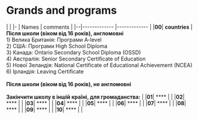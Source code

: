 #  Grands and programs
|                                                                                                                              |
|- | Names              | comments      |
|--|-------------       |-------------  |
|**00**| **countries**  |    **Після школи (віком від 16 років), англомовні**  <br>                                                                                                         1) Велика Британія: Програми A-level <br>                                                                                                                2) США:  Програми High School Diploma <br>                                                                                                               3) Канада: Ontario Secondary School Diploma (OSSD) <br>                                                                                                  4) Австралія: Senior Secondary Certificate of Education <br>                                                                                             5) Нової Зеландія: National Certificate of Educational Achievement (NCEA) <br>                                                                           6)  Ірландія: Leaving Certificate  <br><br>                                                                                                            **Після школи (віком від 16 років), не англомовні**   <br><br>                                                                                           **Закінчити школу в іншій країні, для громаданства:**                         |
|**01**| ****           |               |
|**02**| ****           |               |
|**03**| ****           |               |
|**04**| ****           |               |
|**05**| ****           |               |
|**06**| ****           |               |
|**07**| ****           |               |
|**08**| ****           |               |
|**09**| ****           |               |
|**10**| ****           |               |
